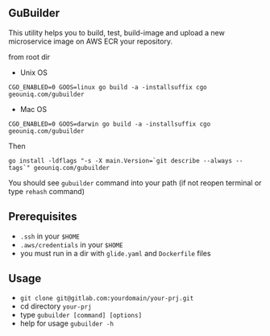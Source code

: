 ## GuBuilder
This utility helps you to build, test, build-image and upload a new microservice
image on AWS ECR your repository.

from root dir
- Unix OS
```
CGO_ENABLED=0 GOOS=linux go build -a -installsuffix cgo geouniq.com/gubuilder
```

- Mac OS
```
CGO_ENABLED=0 GOOS=darwin go build -a -installsuffix cgo geouniq.com/gubuilder
```

Then
```
go install -ldflags "-s -X main.Version=`git describe --always --tags`" geouniq.com/gubuilder
```

You should see `gubuilder` command into your path (if not reopen terminal or type `rehash` command)

## Prerequisites
 - `.ssh` in your `$HOME`
 - `.aws/credentials` in your `$HOME`
 - you must run in a dir with  `glide.yaml` and `Dockerfile` files

## Usage
 - `git clone git@gitlab.com:yourdomain/your-prj.git`
 - cd directory `your-prj`
 - type `gubuilder [command] [options]` 
 - help for usage `gubuilder -h` 


